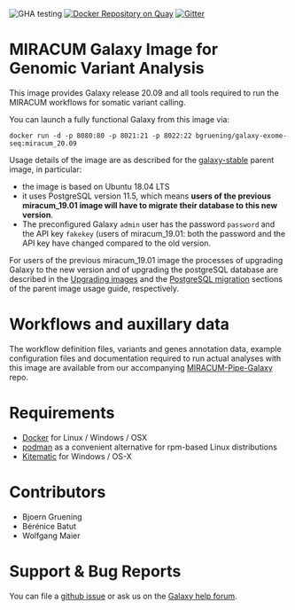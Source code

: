![GHA testing](https://github.com/bgruening/docker-galaxy-exome-seq/workflows/Test%20Docker%20image%20building/badge.svg?branch=master)
[![Docker Repository on Quay](https://quay.io/repository/bgruening/galaxy-exome-seq/status "Docker Repository on Quay")](https://quay.io/repository/bgruening/galaxy-exome-seq)
[![Gitter](https://badges.gitter.im/bgruening/docker-galaxy-stable.svg)](https://gitter.im/bgruening/docker-galaxy-stable?utm_source=badge&utm_medium=badge&utm_campaign=pr-badge)


MIRACUM Galaxy Image for Genomic Variant Analysis
=================================================

This image provides Galaxy release 20.09 and all tools required to run the
MIRACUM workflows for somatic variant calling.

You can launch a fully functional Galaxy from this image via:

```
docker run -d -p 8080:80 -p 8021:21 -p 8022:22 bgruening/galaxy-exome-seq:miracum_20.09
```

Usage details of the image are as described for the
[galaxy-stable](https://github.com/bgruening/docker-galaxy-stable/blob/20.09/README.md)
parent image, in particular:

- the image is based on Ubuntu 18.04 LTS
- it uses PostgreSQL version 11.5, which means **users of the previous
  miracum_19.01 image will have to migrate their database to this new
  version**.
- The preconfigured Galaxy ``admin`` user has the password ``password`` and
  the API key ``fakekey`` (users of miracum_19.01: both the password and the
  API key have changed compared to the old version.

For users of the previous miracum_19.01 image the processes of upgrading
Galaxy to the new version and of upgrading the postgreSQL database are
described in the
[Upgrading images](https://github.com/bgruening/docker-galaxy-stable/blob/20.09/README.md#upgrading-images--toc)
and the
[PostgreSQL migration](https://github.com/bgruening/docker-galaxy-stable/blob/20.09/README.md#postgresql-migration--toc)
sections of the parent image usage guide, respectively.

# Workflows and auxillary data

The workflow definition files, variants and genes annotation data, example
configuration files and documentation required to run actual analyses with
this image are available from our accompanying
[MIRACUM-Pipe-Galaxy](https://github.com/AG-Boerries/MIRACUM-Pipe-Galaxy) repo.

# Requirements

 - [Docker](https://docs.docker.com/installation/) for Linux / Windows / OSX
 - [podman](https://podman.io/) as a convenient alternative for rpm-based Linux distributions
 - [Kitematic](https://kitematic.com/) for Windows / OS-X

# Contributors

- Bjoern Gruening
- Bérénice Batut
- Wolfgang Maier

# Support & Bug Reports

You can file a [github issue](https://github.com/bgruening/galaxy-exom-seq/issues) or ask us on the [Galaxy help forum](https://help.galaxyproject.org/).
